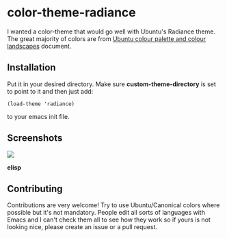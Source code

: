 # color-theme-radiance

I wanted a color-theme that would go well with Ubuntu's Radiance
theme. The great majority of colors are from [Ubuntu colour palette and
colour landscapes][1] document.

## Installation

Put it in your desired directory. Make sure **custom-theme-directory** is set to point to it and then just add:

    (load-theme 'radiance)

to your emacs init file.

## Screenshots

<a href="http://i.imgur.com/srabm.png"><img
src="http://i.imgur.com/uZzVv.png" /></a>

**elisp**

## Contributing

Contributions are very welcome! Try to use Ubuntu/Canonical colors where
possible but it's not mandatory. People edit all sorts of languages
with Emacs and I can't check them all to see how they work so if yours
is not looking nice, please create an issue or a pull request.

[1]:http://design.canonical.com/brand/5.%20Ubuntu%20colour%20palettes%20and%20colour%20landscape.pdf
